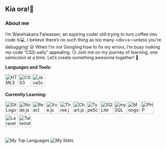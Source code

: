## Kia ora!👋

<!-- 
**waifal/waifal** is a ✨ _special_ ✨ repository because its `README.md` (this file) appears on your GitHub profile. 
-->

### About me
I’m Waiwhakaira Falwasser, an aspiring coder still trying to turn coffee into code ☕💻. I believe there’s no such thing as too many &lt;div&gt;s—unless you’re debugging! 😜 When I’m not Googling how to fix my errors, I’m busy making my code “CSS-ually” appealing. 😏 Join me on my journey of learning, one semicolon at a time. Let’s create something awesome together! 🚀

<!--
I’m Waiwhakaira Falwasser, a beginner web developer trying to turn coffee into code ☕💻. When I’m not debugging, I’m probably Googling how to actually debug. 😅 Join me on this journey of learning, one semicolon at a time! 😉
I’m Waiwhakaira Falwasser, a web developer who believes there’s no such thing as too many <div>s—unless you’re debugging! 😜 Still getting the hang of it all, but I’m confident I’ll “tag” along just fine. Let’s create something awesome! 🌟
I’m Waiwhakaira Falwasser, a beginner developer just trying to make my code “CSS-ually” appealing. 😏 Still working on mastering the language of HTML, but hey, Rome wasn’t built in a day... and neither was my portfolio! 😆
I’m Waiwhakaira Falwasser, a web developer still figuring out if I can write code faster than I can write coffee orders. ☕💻 Let’s just say I’m a work-in-progress, but I’m definitely "Java" to learn more! 😜
-->

<!-- ### Key Projects -->

**Languages and Tools:**
<div>
  <img src="https://www.svgrepo.com/show/452228/html-5.svg" alt="HTML5 Logo" width="40"/>
  <img src="https://www.svgrepo.com/show/452185/css-3.svg" alt="CSS3 Logo" width="40"/>
  <img src="https://www.svgrepo.com/show/452045/js.svg" alt="JavaScript Logo" width="40"/>
</div>

**Currently Learning:**
<div>
  <img src="https://www.svgrepo.com/show/452210/git.svg" alt="Git Logo" width="40">
  <img src="https://www.svgrepo.com/show/354119/nodejs-icon.svg" alt="Node.js Logo" width="40">
  <img src="https://www.svgrepo.com/show/354259/react.svg" alt="React Logo" width="40">
  <img src="https://www.svgrepo.com/show/452130/vue.svg" alt="Vue.js Logo" width="40">
  <img src="https://upload.wikimedia.org/wikipedia/commons/thumb/3/3f/Three.js_Icon.svg/1200px-Three.js_Icon.svg.png" alt="Three.js Logo" width="40">
  <img src="https://upload.wikimedia.org/wikipedia/commons/thumb/8/86/Chart.js_logo.svg/1200px-Chart.js_logo.svg.png" alt="Chart.js Logo" width="40">
  <img src="https://www.svgrepo.com/show/354478/typescript-icon.svg" alt="TypeScript Logo" width="40">
  <img src="https://www.svgrepo.com/show/374094/sqlite.svg" alt="SQLite Logo" width="40">
  <img src="https://www.svgrepo.com/show/342053/mysql.svg" alt="mySQL Logo" width="40">
  <img src="https://www.svgrepo.com/show/373845/mongo.svg" alt="Mongo Logo" width="40">
  <img src="https://www.svgrepo.com/show/354180/php.svg" alt="PHP Logo" width="40">
  <img src="https://www.svgrepo.com/show/353985/laravel.svg" alt="Laravel Logo" width="40">
  <img src="https://www.svgrepo.com/show/374118/tailwind.svg" alt="Tailwind Logo" width="40">
</div>
<br>

![My Top Languages](https://github-readme-stats.vercel.app/api/top-langs?username=waifal&show_icons=true&locale=en&layout=compact)
![My Stats](https://github-readme-stats.vercel.app/api?username=waifal&show_icons=true&count_private=true&hide=prs)
